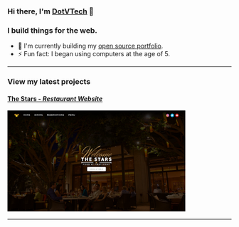 ### Hi there, I'm [DotVTech][portfolio] :wave:
### I build things for the web.
- :seedling: I'm currently building my [open source portfolio](https://github.com/DotVTech/DotVTech.github.io).
- :zap: Fun fact: I began using computers at the age of 5.

---

### View my latest projects
#### [The Stars - *Restaurant Website*][the-stars]

<a href="https://vietdang.me/the-stars">
    <img alt="The Stars" width="400px" src="images/restaurant.png" />
</a>    

---

[portfolio]: https://vietdang.me
[the-stars]: https://vietdang.me/the-stars
